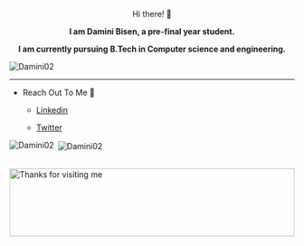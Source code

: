 
<!---
Damini02/Damini02 is a ✨ special ✨ repository because its `README.md` (this file) appears on your GitHub profile.
You can click the Preview link to take a look at your changes.
--->

<p align="center">  Hi there! 👋 </p>

<p align="center"> <b> I am Damini Bisen, a pre-final year student.</b> </p>
<p align="center"> <b> I am currently pursuing B.Tech in Computer science and engineering. </b> </p>

<p align="left"> <img src="https://komarev.com/ghpvc/?username=Damini02" alt="Damini02" /> </p>


<hr>

- Reach Out To Me 💬
   
  -  [Linkedin](https://www.linkedin.com/in/damini-bisen-6318761a6)
  
  - [Twitter](https://mobile.twitter.com/_urstrulymini)
</hr>

<p><img align="left" src="https://github-readme-stats.vercel.app/api/top-langs?username=Damini02&show_icons=true&locale=en&layout=compact" alt="Damini02" /></p>

<p>&nbsp;<img align="center" src="https://github-readme-stats.vercel.app/api?username=Damini02&show_icons=true&locale=en" alt="Damini02" /></p>

<br/>
  
  <img height="120" alt="Thanks for visiting me" width="100%" src="https://raw.githubusercontent.com/BrunnerLivio/brunnerlivio/master/images/marquee.svg" />
  
